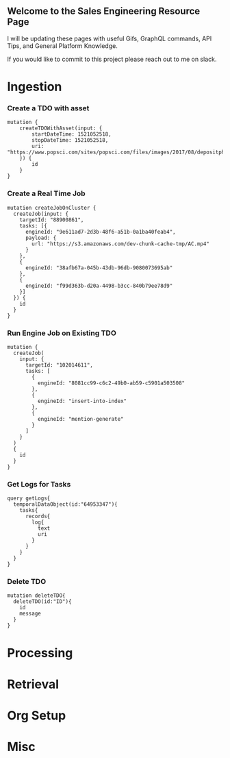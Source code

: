## Welcome to the Sales Engineering Resource Page
I will be updating these pages with useful Gifs, GraphQL commands, API Tips, and General Platform Knowledge. 

If you would like to commit to this project please reach out to me on slack. 


# Ingestion

### Create a TDO with asset
```
mutation {
    createTDOWithAsset(input: {
        startDateTime: 1521052518,
        stopDateTime: 1521052518,
        uri: "https://www.popsci.com/sites/popsci.com/files/images/2017/08/depositphotos_3979974_original.jpg"
    }) {
        id
    }
}

```
### Create a Real Time Job
```
mutation createJobOnCluster {
  createJob(input: {
    targetId: "88900861",
    tasks: [{
      engineId: "9e611ad7-2d3b-48f6-a51b-0a1ba40feab4",
      payload: {
        url: "https://s3.amazonaws.com/dev-chunk-cache-tmp/AC.mp4"
      }
    },
    {
      engineId: "38afb67a-045b-43db-96db-9080073695ab"
    },
    {
      engineId: "f99d363b-d20a-4498-b3cc-840b79ee78d9"
    }]
  }) {
    id
  }
}

```

### Run Engine Job on Existing TDO
```
mutation {
  createJob(
    input: {
      targetId: "102014611", 
      tasks: [
        {
          engineId: "8081cc99-c6c2-49b0-ab59-c5901a503508"
        }, 
        {
          engineId: "insert-into-index"
        }, 
        {
          engineId: "mention-generate"
        }
      ]
    }
  ) 
  {
    id
  }
}
```

### Get Logs for Tasks
```
query getLogs{
  temporalDataObject(id:"64953347"){
    tasks{
      records{
        log{
          text
          uri
        }
      }
    }
  }
}
```

### Delete TDO
```
mutation deleteTDO{
  deleteTDO(id:"ID"){
    id
    message
  }
}
  ```

# Processing 


# Retrieval




# Org Setup



# Misc
